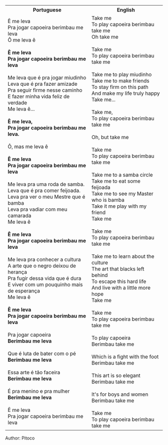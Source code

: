 <table class="capoeira-table">
    <tr class="header-row">
        <th>Portuguese</th>
        <th>English</th>
    </tr>
    <tr>
        <td>
            Ê me leva<br>
            Pra jogar capoeira berimbau me leva<br>
            Ô me leva ê<br>
            <br>
            <strong>Ê me leva<br>
            Pra jogar capoeira berimbau me leva</strong><br>
            <br>
            Me leva que é pra jogar miudinho<br>
            Leva que é pra fazer amizade<br>
            Pra seguir firme nesse caminho<br>
            E fazer minha vida feliz de verdade<br>
            Me leva ê…<br>
            <br>
            <strong>Ê me leva,<br>
            Pra jogar capoeira berimbau me leva.</strong><br>
            <br>
            Ô, mas me leva ê<br>
            <br>
            <strong>Ê me leva<br>
            Pra jogar capoeira berimbau me leva</strong><br>
            <br>
            Me leva pra uma roda de samba.<br>
            Leva que é pra comer feijoada.<br>
            Leva pra ver o meu Mestre que é bamba<br>
            Leva pra vadiar com meu camarada<br>
            Me leva ê<br>
            <br>
            <strong>Ê me leva<br>
            Pra jogar capoeira berimbau me leva</strong><br>
            <br>
            Me leva pra conhecer a cultura<br>
            A arte que o negro deixou de herança<br>
            Pra fugir dessa vida que é dura<br>
            E viver com um pouquinho mais de esperança<br>
            Me leva ê<br>
            <br>
            <strong>Ê me leva<br>
            Pra jogar capoeira berimbau me leva</strong><br>
            <br>
            Pra jogar capoeira<br>
            <strong>Berimbau me leva</strong><br>
            <br>
            Que é luta de bater com o pé<br>
            <strong>Berimbau me leva</strong><br>
            <br>
            Essa arte é tão faceira<br>
            <strong>Berimbau me leva</strong><br>
            <br>
            É pra menino e pra mulher<br>
            <strong>Berimbau me leva</strong><br>
            <br>
            Ê me leva<br>
            Pra jogar capoeira berimbau me leva
        </td>
        <td>
            Take me<br>
            To play capoeira berimbau take me<br>
            Oh take me<br>
            <br>
            Take me<br>
            To play capoeira berimbau take me<br>
            <br>
            Take me to play miudinho<br>
            Take me to make friends<br>
            To stay firm on this path<br>
            And make my life truly happy<br>
            Take me...<br>
            <br>
            Take me,<br>
            To play capoeira berimbau take me<br>
            <br>
            Oh, but take me<br>
            <br>
            Take me<br>
            To play capoeira berimbau take me<br>
            <br>
            Take me to a samba circle<br>
            Take me to eat some feijoada<br>
            Take me to see my Master who is bamba<br>
            Take it me play with my friend<br>
            Take me<br>
            <br>
            Take me<br>
            To play capoeira berimbau take me<br>
            <br>
            Take me to learn about the culture<br>
            The art that blacks left behind<br>
            To escape this hard life<br>
            And live with a little more hope<br>
            Take me<br>
            <br>
            Take me<br>
            To play capoeira berimbau take me<br>
            <br>
            To play capoeira<br>
            Berimbau take me<br>
            <br>
            Which is a fight with the foot<br>
            Berimbau take me<br>
            <br>
            This art is so elegant<br>
            Berimbau take me<br>
            <br>
            It's for boys and women<br>
            Berimbau take me<br>
            <br>
            Take me<br>
            To play capoeira berimbau take me
        </td>
    </tr>
</table>

<figcaption>
Author: Pitoco
</figcaption>
